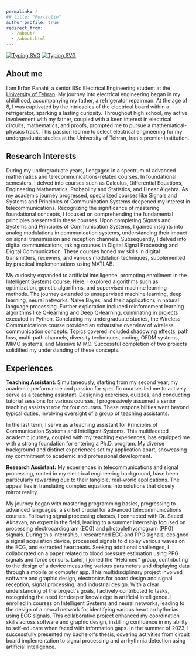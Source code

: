 ```yaml
---
permalink: /
## title: "Portfolio"
author_profile: true
redirect_from: 
  - /about/
  - /about.html
---
```


[![Typing SVG](https://readme-typing-svg.demolab.com?font=Exo&weight=500&size=30&duration=2000&pause=6000&color=231EFF&width=750&height=45&lines=Erfan+Panahi)](https://git.io/typing-svg)
[![Typing SVG](https://readme-typing-svg.demolab.com?font=Exo&weight=500&size=25&duration=2000&pause=3000&color=0E0C5A&width=750&height=40&lines=Research+Assistant+;B.Sc.+in+Electrical+Engineering+at+University+of+Tehran)](https://git.io/typing-svg)
## About me

I am Erfan Panahi, a senior BSc Electrical Engineering student at the [University of Tehran](https://ut.ac.ir/en). My journey into electrical engineering began in my childhood, accompanying my father, a refrigerator repairman. At the age of 8, I was captivated by the intricacies of the electrical board within a refrigerator, sparking a lasting curiosity. Throughout high school, my active involvement with my father, coupled with a keen interest in electrical circuits, mathematics, and proofs, prompted me to pursue a mathematical-physics track. This passion led me to select electrical engineering for my undergraduate studies at the University of Tehran, Iran's premier institution.

## Research Interests

During my undergraduate years, I engaged in a spectrum of advanced mathematics and telecommunications-related courses. In foundational semesters, I delved into courses such as Calculus, Differential Equations, Engineering Mathematics, Probability and Statistics, and Linear Algebra. As my academic journey progressed, specialized courses like Signals and Systems and Principles of Communication Systems deepened my interest in telecommunications. Recognizing the significance of mastering foundational concepts, I focused on comprehending the fundamental principles presented in these courses. Upon completing Signals and Systems and Principles of Communication Systems, I gained insights into analog modulations in communication systems, understanding their impact on signal transmission and reception channels. Subsequently, I delved into digital communications, taking courses in Digital Signal Processing and Digital Communication. These courses honed my skills in digital transmitters, receivers, and various modulation techniques, supplemented by practical implementations using MATLAB.

My curiosity expanded to artificial intelligence, prompting enrollment in the Intelligent Systems course. Here, I explored algorithms such as optimization, genetic algorithms, and supervised machine learning methods. The journey extended to unsupervised machine learning, deep learning, neural networks, Naive Bayes, and their applications in natural language processing. Further exploration included reinforcement learning algorithms like Q-learning and Deep Q-learning, culminating in projects executed in Python. 
Concluding my undergraduate studies, the Wireless Communications course provided an exhaustive overview of wireless communication concepts. Topics covered included shadowing effects, path loss, multi-path channels, diversity techniques, coding, OFDM systems, MIMO systems, and Massive MIMO. Successful completion of two projects solidified my understanding of these concepts.

## Experiences

**Teaching Assistant:** Simultaneously, starting from my second year, my academic performance and passion for specific courses led me to actively serve as a teaching assistant. Designing exercises, quizzes, and conducting tutorial sessions for various courses, I progressively assumed a senior teaching assistant role for four courses. These responsibilities went beyond typical duties, involving oversight of a group of teaching assistants.

In the last term, I serve as a teaching assistant for Principles of Communication Systems and Intelligent Systems. This multifaceted academic journey, coupled with my teaching experiences, has equipped me with a strong foundation for entering a Ph.D. program. My diverse background and distinct experiences set my application apart, showcasing my commitment to academic and professional development.

**Research Assistant:** My experiences in telecommunications and signal processing, rooted in my electrical engineering background, have been particularly rewarding due to their tangible, real-world applications. The appeal lies in translating complex equations into solutions that closely mirror reality.

My journey began with mastering programming basics, progressing to advanced languages, a skillset crucial for advanced telecommunications courses. Following signal processing classes, I connected with Dr. Saeed Akhavan, an expert in the field, leading to a summer internship focused on processing electrocardiogram (ECG) and photoplethysmogram (PPG) signals. During this internship, I researched ECG and PPG signals, designed a signal acquisition device, processed signals to display various waves on the ECG, and extracted heartbeats. Seeking additional challenges, I collaborated on a paper related to blood pressure estimation using PPG signals and force sensors. Later, I joined the "Hekimed" group, contributing to the design of a device measuring various parameters and displaying data through a mobile or computer app. This multidisciplinary project involved software and graphic design, electronics for board design and signal reception, signal processing, and industrial design. With a clear understanding of the project's goals, I actively contributed to tasks, recognizing the need for deeper knowledge in artificial intelligence. I enrolled in courses on Intelligent Systems and neural networks, leading to the design of a neural network for identifying various heart arrhythmias using ECG signals. This collaborative project enhanced my coordination skills across software and graphic design, instilling confidence in my ability to self-educate when faced with information gaps. In the summer of 2023, I successfully presented my bachelor's thesis, covering activities from circuit board implementation to signal processing and arrhythmia detection using artificial intelligence. 

